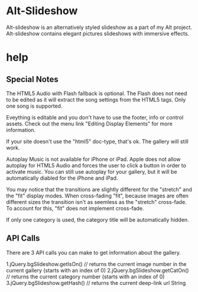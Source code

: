 # Alt-Slideshow
Alt-slideshow is an alternatively styled slideshow as a part of my Alt project.
Alt-slideshow contains elegant pictures slideshows with immersive effects.

# help

## Special Notes
The HTML5 Audio with Flash fallback is optional. The Flash does not need to be edited as it will extract the song settings from the HTML5 tags. Only one song is supported.

Eveything is editable and you don't have to use the footer, info or control assets. Check out the menu link "Editing Display Elements" for more information.

If your site doesn't use the "html5" doc-type, that's ok. The gallery will still work.

Autoplay Music is not available for iPhone or iPad. Apple does not allow autoplay for HTML5 Audio and forces the user to click a button in order to activate music. You can still use autoplay for your gallery, but it will be automatically diabled for the iPhone and iPad.

You may notice that the transitions are slightly different for the "stretch" and the "fit" display modes. When cross-fading "fit", because images are often different sizes the transition isn't as seemless as the "stretch" cross-fade. To account for this, "fit" does not implement cross-fade.

If only one category is used, the category title will be automatically hidden.

## API Calls

There are 3 API calls you can make to get information about the gallery.

1.jQuery.bgSlideshow.getIsOn() // returns the current image number in the current gallery (starts with an index of 0)
2.jQuery.bgSlideshow.getCatOn() // returns the current category number (starts with an index of 0)
3.jQuery.bgSlideshow.getHash() // returns the current deep-link url String
